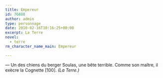 ```yaml
---
title: Empereur
id: 76888
author: admin
type: personnage
date: 2010-02-16T10:16:25+00:00
excerpt: La Terre
novel:
  - terre
rm_character_name_main: Empereur

---
```

— Un des chiens du berger Soulas, une bête terrible. Comme son maître, il exècre la Cognette [100]. _(La Terre.)_